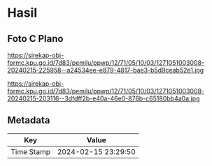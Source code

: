 # Hasil

## Foto C Plano

https://sirekap-obj-formc.kpu.go.id/7d83/pemilu/ppwp/12/71/05/10/03/1271051003008-20240215-225958--a24534ee-e879-4817-bae3-b5d9ceab52e1.jpg

https://sirekap-obj-formc.kpu.go.id/7d83/pemilu/ppwp/12/71/05/10/03/1271051003008-20240215-203116--3dfdff2b-e40a-46e0-876b-c65180bb4a0a.jpg


## Metadata

| Key        | Value               |
| ---------- | ------------------- |
| Time Stamp | 2024-02-15 23:29:50 |



